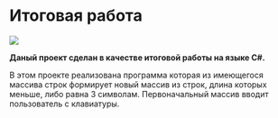 # Итоговая работа

![](https://static.tildacdn.com/tild3131-6162-4539-b230-633663613265/9c81cc1e95d9b54be97d.jpg)

**Даный проект сделан в качестве итоговой работы на языке C#.**

В этом проекте реализована программа которая из имеющегося массива строк формирует новый массив из строк, длина которых меньше, либо равна 3 символам. Первоначальный массив вводит пользователь с клавиатуры.

